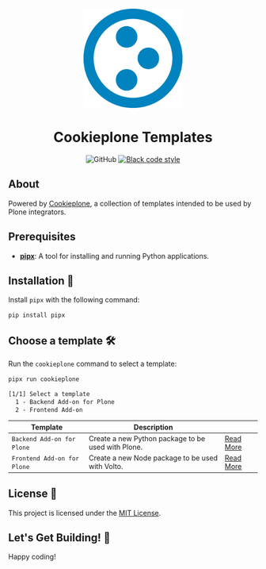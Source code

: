 <p align="center">
    <img alt="Plone Logo" width="200px" src="https://raw.githubusercontent.com/plone/.github/main/plone-logo.png">
</p>

<h1 align="center">
  Cookieplone Templates
</h1>

<div align="center">

![GitHub](https://img.shields.io/github/license/plone/cookiecutter-plone)
[![Black code style](https://img.shields.io/badge/code%20style-black-000000.svg)](https://github.com/ambv/black)

</div>

## About

Powered by [Cookieplone](https://github.com/plone/cookieplone "Link to the GitHub repository of Cookieplone" ), a collection of templates intended to be used by Plone integrators.

## Prerequisites

- **[pipx](https://pipx.pypa.io/ "Link to the website of pipx")**: A tool for installing and running Python applications.

## Installation 💾

Install `pipx` with the following command:

```shell
pip install pipx
```

## Choose a template 🛠️

Run the `cookieplone` command to select a template:

```shell
pipx run cookieplone
```

```text
[1/1] Select a template
  1 - Backend Add-on for Plone
  2 - Frontend Add-on
```

| Template | Description |  |
| --------- | --------- | --------- |
| `Backend Add-on for Plone`  | Create a new Python package to be used with Plone. | [Read More](./backend_addon/README.md) |
| `Frontend Add-on for Plone`  | Create a new Node package to be used with Volto. | [Read More](./frontend_addon/README.md) |

## License 📜

This project is licensed under the [MIT License](/LICENSE).

## Let's Get Building! 🚀

Happy coding!
